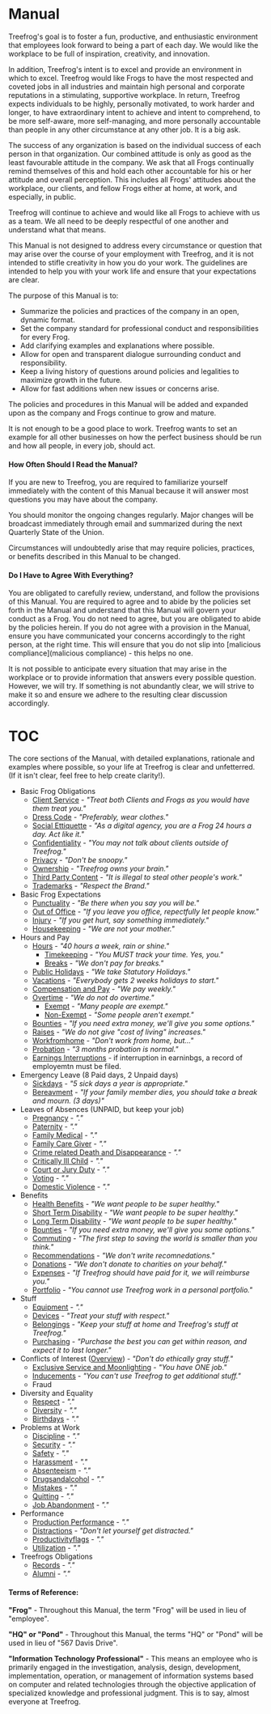 # Manual

Treefrog's goal is to foster a fun, productive, and enthusiastic environment that employees look forward to being a part of each day. We would like the workplace to be full of inspiration, creativity, and innovation.

In addition, Treefrog's intent is to excel and provide an environment in which to excel. Treefrog would like Frogs to have the most respected and coveted jobs in all industries and maintain high personal and corporate reputations in a stimulating, supportive workplace. In return, Treefrog expects individuals to be highly, personally motivated, to work harder and longer, to have extraordinary intent to achieve and intent to comprehend, to be more self-aware, more self-managing, and more personally accountable than people in any other circumstance at any other job. It is a big ask.

The success of any organization is based on the individual success of each person in that organization. Our combined attitude is only as good as the least favourable attitude in the company. We ask that all Frogs continually remind themselves of this and hold each other accountable for his or her attitude and overall perception. This includes all Frogs' attitudes about the workplace, our clients, and fellow Frogs either at home, at work, and especially, in public.

Treefrog will continue to achieve and would like all Frogs to achieve with us as a team. We all need to be deeply respectful of one another and understand what that means.

This Manual is not designed to address every circumstance or question that may arise over the course of your employment with Treefrog, and it is not intended to stifle creativity in how you do your work. The guidelines are intended to help you with your work life and ensure that your expectations are clear.

The purpose of this Manual is to:

- Summarize the policies and practices of the company in an open, dynamic format.
- Set the company standard for professional conduct and responsibilities for every Frog.
- Add clarifying examples and explanations where possible.
- Allow for open and transparent dialogue surrounding conduct and responsibility.
- Keep a living history of questions around policies and legalities to maximize growth in the future.
- Allow for fast additions when new issues or concerns arise.

The policies and procedures in this Manual will be added and expanded upon as the company and Frogs continue to grow and mature.

It is not enough to be a good place to work. Treefrog wants to set an example for all other businesses on how the perfect business should be run and how all people, in every job, should act.

#### How Often Should I Read the Manual?

If you are new to Treefrog, you are required to familiarize yourself immediately with the content of this Manual because it will answer most questions you may have about the company.

You should monitor the ongoing changes regularly. Major changes will be broadcast immediately through email and summarized during the next Quarterly State of the Union.

Circumstances will undoubtedly arise that may require policies, practices, or benefits described in this Manual to be changed.

#### Do I Have to Agree With Everything?

You are obligated to carefully review, understand, and follow the provisions of this Manual. You are required to agree and to abide by the policies set forth in the Manual and understand that this Manual will govern your conduct as a Frog. You do not need to agree, but you are obligated to abide by the policies herein. If you do not agree with a provision in the Manual, ensure you have communicated your concerns accordingly to the right person, at the right time. This will ensure that you do not slip into [malicious compliance](malicious compliance) - this helps no one.

It is not possible to anticipate every situation that may arise in the workplace or to provide information that answers every possible question. However, we will try. If something is not abundantly clear, we will strive to make it so and ensure we adhere to the resulting clear discussion accordingly.

# TOC

The core sections of the Manual, with detailed explanations, rationale and examples where possible, so your life at Treefrog is clear and unfetterred. (If it isn't clear, feel free to help create clarity!).

* Basic Frog Obligations
	* [Client Service](clientservice.md) - *"Treat both Clients and Frogs as you would have them treat you."*
	* [Dress Code](dress.md) - *"Preferably, wear clothes."*
	* [Social Ettiquette](social.md) - *"As a digital agency, you are a Frog 24 hours a day. Act like it."*
	* [Confidentiality](confidentiality.md) - *"You may not talk about clients outside of Treefrog."*
	* [Privacy](privacy.md) - *"Don't be snoopy."*
	* [Ownership](ownership.md) - *"Treefrog owns your brain."*
	* [Third Party Content](thirdpartycontent.md) - *"It is illegal to steal other people's work."*
	* [Trademarks](trademarks.md) - *"Respect the Brand."*
* Basic Frog Expectations
	* [Punctuality](Punctuality.md) - *"Be there when you say you will be."*
	* [Out of Office](outofoffice.md) - *"If you leave you office, repectfully let people know."*
	* [Injury](injury.md) - *"If you get hurt, say something immediately."*
	* [Housekeeping](housekeeping.md) - *"We are not your mother."*
* Hours and Pay
	* [Hours](hours.md) - *"40 hours a week, rain or shine."*
		* [Timekeeping](timekeeping.md) - *"You MUST track your time. Yes, you."*
		* [Breaks](breaks.md) - *"We don't pay for breaks."*
	* [Public Holidays](holidays.md) - *"We take Statutory Holidays."*
	* [Vacations](vacations.md) - *"Everybody gets 2 weeks holidays to start."*
	* [Compensation and Pay](Compensation.md) - *"We pay weekly."*
	* [Overtime](overtime.md) - *"We do not do overtime."*
		* [Exempt](Exempted.md) - *"Many people are exempt."*
		* [Non-Exempt](Exempted.md) - *"Some people aren't exempt."*
	* [Bounties](bounties.md) - *"If you need extra money, we'll give you some options."*
	* [Raises](raises.md) - *"We do not give "cost of living" increases."*
	* [Workfromhome](workfromhome.md) - *"Don't work from home, but..."*
	* [Probation](probation.md) - *"3 months probation is normal."*
	* [Earnings Interruptions]() - if interruption in earninbgs, a record of employemtn must be filed.
* Emergency Leave (8 Paid days, 2 Unpaid days)
	* [Sickdays](sickdays.md) - *"5 sick days a year is appropriate."*
	* [Bereavment](emergencyleave.md) - *"If your family member dies, you should take a break and mourn. (3 days)"*
* Leaves of Absences (UNPAID, but keep your job)
	* [Pregnancy](sickdays.md) - *"."*
	* [Paternity](sickdays.md) - *"."*
	* [Family Medical](sickdays.md) - *"."*
	* [Family Care Giver](sickdays.md) - *"."*
	* [Crime related Death and Disappearance](sickdays.md) - *"."*
	* [Critically Ill Child](sickdays.md) - *"."*
	* [Court or Jury Duty](sickdays.md) - *"."*
	* [Voting](sickdays.md) - *"."*
	* [Domestic Violence](sickdays.md) - *"."*
* Benefits
	* [Health Benefits](benefits.md) - *"We want people to be super healthy."*
	* [Short Term Disability](std.md) - *"We want people to be super healthy."*
	* [Long Term Disability](ltd.md) - *"We want people to be super healthy."*
	* [Bounties](bounties.md) - *"If you need extra money, we'll give you some options."*
	* [Commuting](commuting.md) - *"The first step to saving the world is smaller than you think."*
	* [Recommendations](Recommendations.md) - *"We don't write recomnedations."*
	* [Donations](Donations.md) - *"We don't donate to charities on your behalf."*
	* [Expenses](expenses.md) - *"If Treefrog should have paid for it, we will reimburse you."*
	* [Portfolio](portfolio.md) - *"You cannot use Treefrog work in a personal portfolio."*
* Stuff
	* [Equipment](equipment.md) - *"."*
	* [Devices](devices.md) - *"Treat your stuff with respect."*
	* [Belongings](belongings.md) - *"Keep your stuff at home and Treefrog's stuff at Treefrog."*
	* [Purchasing](purchasing.md) - *"Purchase the best you can get within reason, and expect it to last longer."*
* Conflicts of Interest ([Overview](conflictofinterest.md)) - *"Don't do ethically gray stuff."*
	* [Exclusive Service and Moonlighting](exclusiveservice.md) - *"You have ONE job."*
	* [Inducements](Inducements.md) - *"You can't use Treefrog to get additional stuff."*
	* Fraud
* Diversity and Equality
	* [Respect](respect.md) - *"."*
	* [Diversity](diversity.md) - *"."*
	* [Birthdays](birthdays.md) - *"."*
* Problems at Work
	* [Discipline](discipline.md) - *"."*
	* [Security](security.md) - *"."*
	* [Safety](safety.md) - *"."*
	* [Harassment](harassment.md) - *"."*
	* [Absenteeism](absenteeism.md) - *"."*
	* [Drugsandalcohol](drugsandalcohol.md) - *"."*
	* [Mistakes](mistakes.md) - *"."*
	* [Quitting](Quitting.md) - *"."*
	* [Job Abandonment](Abandonment.md) - *"."*
* Performance
	* [Production Performance](productionperformance.md) - *"."*
	* [Distractions](distractions.md) - *"Don't let yourself get distracted."*
	* [Productivityflags](productivityflags.md) - *"."*
	* [Utilization](Utilization.md) - *"."*
* Treefrogs Obligations
	* [Records](records.md) - *"."*
	* [Alumni](Alumni.md) - *"."*


#### Terms of Reference:

**"Frog"** - Throughout this Manual, the term "Frog" will be used in lieu of "employee".

**"HQ" or "Pond"** - Throughout this Manual, the terms "HQ" or "Pond" will be used in lieu of "567 Davis Drive".

**"Information Technology Professional"** - This means an employee who is primarily engaged in the investigation, analysis, design, development, implementation, operation, or management of information systems based on computer and related technologies through the objective application of specialized knowledge and professional judgment. This is to say, almost everyone at Treefrog.


